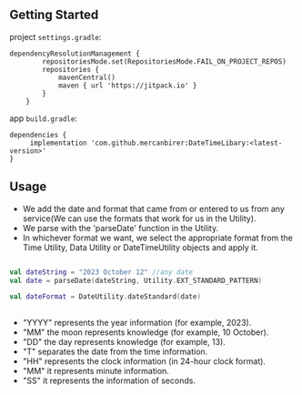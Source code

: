## Getting Started

project `settings.gradle`: 

```
dependencyResolutionManagement {
		repositoriesMode.set(RepositoriesMode.FAIL_ON_PROJECT_REPOS)
		repositories {
			mavenCentral()
			maven { url 'https://jitpack.io' }
		}
	}
```



app `build.gradle`: 

```
dependencies {
     implementation 'com.github.mercanbirer:DateTimeLibary:<latest-version>'
}
```


## Usage


- We add the date and format that came from or entered to us from any service(We can use the formats that work for us in the Utility).
- We parse with the 'parseDate' function in the Utility.
- In whichever format we want, we select the appropriate format from the Time Utility, Data Utility or DateTimeUtility objects and apply it.


  
```kotlin

val dateString = "2023 October 12" //any date
val date = parseDate(dateString, Utility.EXT_STANDARD_PATTERN)

val dateFormat = DateUtility.dateStandard(date)
                  
```



* "YYYY" represents the year information (for example, 2023).
* "MM" the moon represents knowledge (for example, 10 October).
* "DD" the day represents knowledge (for example, 13).
* "T" separates the date from the time information.
* "HH" represents the clock information (in 24-hour clock format).
* "MM" it represents minute information.
* "SS" it represents the information of seconds.
